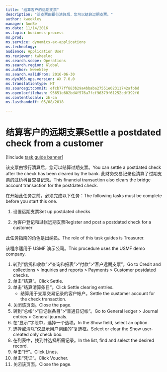 ```yaml
--- 
title: "结算客户的远期支票"
description: "该支票由银行清算后，您可以结算过期支票。"
author: kweekley
manager: AnnBe
ms.date: 11/14/2016
ms.topic: business-process
ms.prod: 
ms.service: dynamics-ax-applications
ms.technology: 
audience: Application User
ms.reviewer: twheeloc
ms.search.scope: Operations
ms.search.region: Global
ms.author: kweekley
ms.search.validFrom: 2016-06-30
ms.dyn365.ops.version: AX 7.0.0
ms.translationtype: HT
ms.sourcegitcommit: efcb77ff883b29a4bbaba27551e02311742afbbd
ms.openlocfilehash: 95651e602bd4f576a7fcf96379f61252cdf392f6
ms.contentlocale: zh-cn
ms.lasthandoff: 05/08/2018

---
```

# <a name="settle-a-postdated-check-from-a-customer"></a><span data-ttu-id="71a2b-103">结算客户的远期支票</span><span class="sxs-lookup"><span data-stu-id="71a2b-103">Settle a postdated check from a customer</span></span>

[!include [task guide banner](../../includes/task-guide-banner.md)]

<span data-ttu-id="71a2b-104">该支票由银行清算后，您可以结算过期支票。</span><span class="sxs-lookup"><span data-stu-id="71a2b-104">You can settle a postdated check after the check has been cleared by the bank.</span></span> <span data-ttu-id="71a2b-105">此财务交易记录也清算了过期支票的过桥科目交易记录。</span><span class="sxs-lookup"><span data-stu-id="71a2b-105">This financial transaction also clears the bridge account transaction for the postdated check.</span></span> 

<span data-ttu-id="71a2b-106">在开始此任务之前，必须完成以下任务：</span><span class="sxs-lookup"><span data-stu-id="71a2b-106">The following tasks must be complete before you start this one.</span></span>

1) <span data-ttu-id="71a2b-107">设置远期支票</span><span class="sxs-lookup"><span data-stu-id="71a2b-107">Set up postdated checks</span></span>

2) <span data-ttu-id="71a2b-108">为客户登记和过帐远期支票</span><span class="sxs-lookup"><span data-stu-id="71a2b-108">Register and post a postdated check for a customer</span></span> 



<span data-ttu-id="71a2b-109">此任务指南的角色是出纳员。</span><span class="sxs-lookup"><span data-stu-id="71a2b-109">The role of this task guides is Treasurer.</span></span>



<span data-ttu-id="71a2b-110">该程序适用于 USMF 演示公司。</span><span class="sxs-lookup"><span data-stu-id="71a2b-110">This procedure uses the USMF demo company.</span></span>

1. <span data-ttu-id="71a2b-111">转到“信贷和收款”>“查询和报表”>“付款”>“客户远期支票”。</span><span class="sxs-lookup"><span data-stu-id="71a2b-111">Go to Credit and collections > Inquiries and reports > Payments > Customer postdated checks.</span></span>
2. <span data-ttu-id="71a2b-112">单击“结算”。</span><span class="sxs-lookup"><span data-stu-id="71a2b-112">Click Settle.</span></span>
3. <span data-ttu-id="71a2b-113">单击“结算清算条目”。</span><span class="sxs-lookup"><span data-stu-id="71a2b-113">Click Settle clearing entries.</span></span>
    * <span data-ttu-id="71a2b-114">结算用于支票交易记录的客户帐户。</span><span class="sxs-lookup"><span data-stu-id="71a2b-114">Settle the customer account for the check transaction.</span></span>  
4. <span data-ttu-id="71a2b-115">关闭该页面。</span><span class="sxs-lookup"><span data-stu-id="71a2b-115">Close the page.</span></span>
5. <span data-ttu-id="71a2b-116">转到“总帐”>“日记帐条目”>“普通日记帐”。</span><span class="sxs-lookup"><span data-stu-id="71a2b-116">Go to General ledger > Journal entries > General journals.</span></span>
6. <span data-ttu-id="71a2b-117">在“显示”字段中，选择一个选项。</span><span class="sxs-lookup"><span data-stu-id="71a2b-117">In the Show field, select an option.</span></span>
7. <span data-ttu-id="71a2b-118">选择或清除“仅显示用户创建的”复选框。</span><span class="sxs-lookup"><span data-stu-id="71a2b-118">Select or clear the Show user-created only check box.</span></span>
8. <span data-ttu-id="71a2b-119">在列表中，找到并选择所需记录。</span><span class="sxs-lookup"><span data-stu-id="71a2b-119">In the list, find and select the desired record.</span></span>
9. <span data-ttu-id="71a2b-120">单击“行”。</span><span class="sxs-lookup"><span data-stu-id="71a2b-120">Click Lines.</span></span>
10. <span data-ttu-id="71a2b-121">单击“凭证”。</span><span class="sxs-lookup"><span data-stu-id="71a2b-121">Click Voucher.</span></span>
11. <span data-ttu-id="71a2b-122">关闭该页面。</span><span class="sxs-lookup"><span data-stu-id="71a2b-122">Close the page.</span></span>


